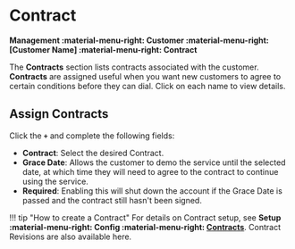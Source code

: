 # Contract
**Management :material-menu-right: Customer :material-menu-right: [Customer Name] :material-menu-right: Contract**

The **Contracts** section lists contracts associated with the customer. **Contracts** are assigned useful when you want new customers to agree to certain conditions before they can dial. Click on each name to view details.

## Assign Contracts
Click the **`+`** and complete the following fields:

+ **Contract**: Select the desired Contract. 
+ **Grace Date**: Allows the customer to demo the service until the selected date, at which time they will need to agree to the contract to continue using the service.
+ **Required**: Enabling this will shut down the account if the Grace Date is passed and the contract still hasn't been signed. 

!!! tip "How to create a Contract"
    For details on Contract setup, see **Setup :material-menu-right: Config :material-menu-right: [Contracts](https://docs.connexcs.com/setup/config/contracts/)**. Contract Revisions are also available here. 
